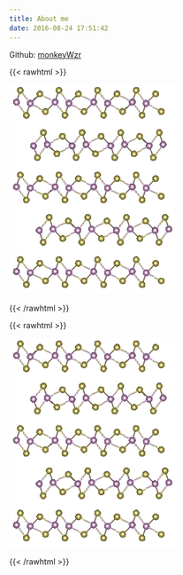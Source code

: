 ```yaml
---
title: About me
date: 2016-08-24 17:51:42
---
```


Github: [monkeyWzr](https://github.com/monkeyWzr)

{{< rawhtml >}}

<img src="/img/a.jpg"
  style="max-width: 100%;" />

{{< /rawhtml >}}  

{{< rawhtml >}}

<img src="img/a.jpg"
  style="max-width: 100%;" />

{{< /rawhtml >}}  
